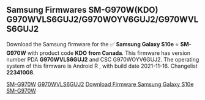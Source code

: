 <h2>Samsung Firmwares SM-G970W(KDO) G970WVLS6GUJ2/G970WOYV6GUJ2/G970WVLS6GUJ2</h2>
Download the Samsung firmware for the ✅ <strong>Samsung Galaxy S10e </strong> ⭐ <strong>SM-G970W</strong> with product code <strong>KDO</strong> <strong> from Canada</strong>. This firmware has version number PDA <strong>G970WVLS6GUJ2</strong> and CSC G970WOYV6GUJ2. The operating system of this firmware is Android R , with build date 2021-11-16. Changelist <strong>22341008</strong>.


[SM-G970W](https://samfirm.shop/samsung/model/SM-G970W)
[G970WVLS6GUJ2](https://samfirm.shop/samsung/pda/G970WVLS6GUJ2)
[Download Firmware Samsung Galaxy S10e SM-G970W](https://samfirm.shop/samsung/firmware/474573)
